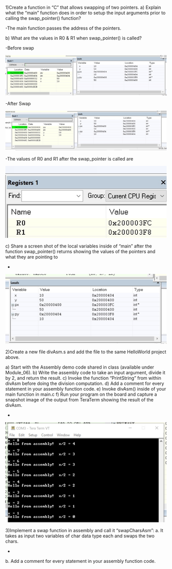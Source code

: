 1)Create a function in “C” that allows swapping of two pointers.
a) Explain what the “main” function does in order to setup the input arguments prior to calling the swap_pointer() function?

-The main function passes the address of the pointers.


b) What are the values in R0 & R1 when swap_pointer() is called?


-Before swap

![Before](/Assignment5/Images/Before.jpg)

-After Swap

![After](/Assignment5/Images/After.jpg)

-The values of R0 and R1 after the swap_pointer is called are 


![R0,R1](/Assignment5/Images/R0,R1.jpg)


c) Share a screen shot of the local variables inside of “main” after the function swap_pointer() returns showing the values of the pointers and what they are pointing to

-

![c](/Assignment5/Images/c.jpg)





2)Create a new file divAsm.s and add the file to the same HelloWorld project above.


a) Start with the Assembly demo code shared in class (available under Module_06).
b) Write the assembly code to take an input argument, divide it by 2, and return the result.
c) Invoke the function “PrintString” from within divAsm before doing the division computation.
d) Add a comment for every statement in your assembly function code.
e) Invoke divAsm() inside of your main function in main.c
f) Run your program on the board and capture a snapshot image of the output from TeraTerm showing the result of the divAsm.

-


![divAsm](/Assignment5/Images/divAsm.jpg)





3)Implement a swap function in assembly and call it “swapCharsAsm”:
a. It takes as input two variables of char data type each and swaps the two chars.

-
b. Add a comment for every statement in your assembly function code.






